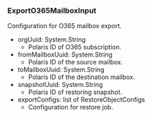### ExportO365MailboxInput
Configuration for O365 mailbox export.

- orgUuid: System.String
  - Polaris ID of O365 subscription.
- fromMailboxUuid: System.String
  - Polaris ID of the source mailbox.
- toMailboxUuid: System.String
  - Polaris ID of the destination mailbox.
- snapshotUuid: System.String
  - Polaris ID of restoring snapshot.
- exportConfigs: list of RestoreObjectConfigs
  - Configuration for restore job.
